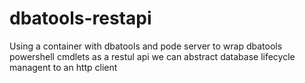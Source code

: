 # dbatools-restapi
 Using a container with dbatools and pode server to wrap dbatools powershell cmdlets as a restul api we can abstract database lifecycle managent to an http client
